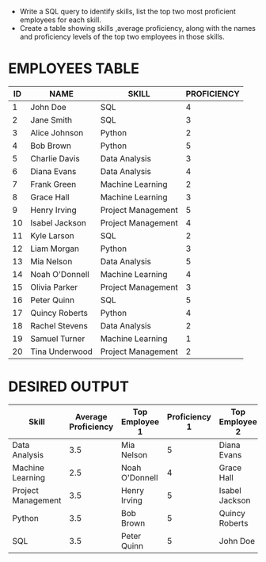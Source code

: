 - Write a SQL query to identify skills, list the top two most proficient employees for each skill.
- Create a table showing skills ,average proficiency, along with the names and proficiency levels of the top two employees in those skills.

# EMPLOYEES TABLE
|ID |NAME          |SKILL             |PROFICIENCY|
|---|--------------|------------------|-----------|
|1  |John Doe      |SQL               |4          |
|2  |Jane Smith    |SQL               |3          |
|3  |Alice Johnson |Python            |2          |
|4  |Bob Brown     |Python            |5          |
|5  |Charlie Davis |Data Analysis     |3          |
|6  |Diana Evans   |Data Analysis     |4          |
|7  |Frank Green   |Machine Learning  |2          |
|8  |Grace Hall    |Machine Learning  |3          |
|9  |Henry Irving  |Project Management|5          |
|10 |Isabel Jackson|Project Management|4          |
|11 |Kyle Larson   |SQL               |2          |
|12 |Liam Morgan   |Python            |3          |
|13 |Mia Nelson    |Data Analysis     |5          |
|14 |Noah O'Donnell|Machine Learning  |4          |
|15 |Olivia Parker |Project Management|3          |
|16 |Peter Quinn   |SQL               |5          |
|17 |Quincy Roberts|Python            |4          |
|18 |Rachel Stevens|Data Analysis     |2          |
|19 |Samuel Turner |Machine Learning  |1          |
|20 |Tina Underwood|Project Management|2          |

# DESIRED OUTPUT
|Skill             |Average Proficiency|Top Employee 1|Proficiency 1|Top Employee 2|Proficiency 2|
|------------------|-------------------|--------------|-------------|--------------|-------------|
|Data Analysis     |3.5                |Mia Nelson    |5            |Diana Evans   |4            |
|Machine Learning  |2.5                |Noah O'Donnell|4            |Grace Hall    |3            |
|Project Management|3.5                |Henry Irving  |5            |Isabel Jackson|4            |
|Python            |3.5                |Bob Brown     |5            |Quincy Roberts|4            |
|SQL               |3.5                |Peter Quinn   |5            |John Doe      |4            |
